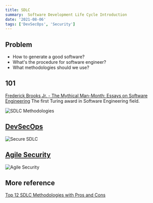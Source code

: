 ```yaml
---
title: SDLC
summary:  Software Development Life Cycle Introduction
date: '2021-08-06'
tags: ['DevSecOps', 'Security']
---
```


## Problem

- How to generate a good software?
- What's the procedure for software engineer?
- What methodologies should we use?

## 101

[Frederick Brooks Jr. - The Mythical Man-Month: Essays on Software Engineering](https://www.amazon.ca/Mythical-Man-Month-Software-Engineering-Anniversary/dp/0201835959)
The first Turing award in Software Engineering field.

![SDLC Methodologies](https://www.techuz.com/blog/wp-content/uploads/2018/10/SDLC-Methdodlogies.jpg)

## [DevSecOps](https://www.secodis.com/secure-sdlc2/?lang=en)

![Secure SDLC](https://www.secodis.com/wp-content/uploads/2018/11/secure-sdlc-2-768x171.png)

## [Agile Security](https://www.secodis.com/agile-security/?lang=en)

![Agile Security](https://www.secodis.com/wp-content/uploads/2018/05/Agile-Sprint-Level-Security_en-768x350.png)

## More reference

[Top 12 SDLC Methodologies with Pros and Cons](https://www.techuz.com/blog/top-12-sdlc-methodologies-with-pros-and-cons/)
